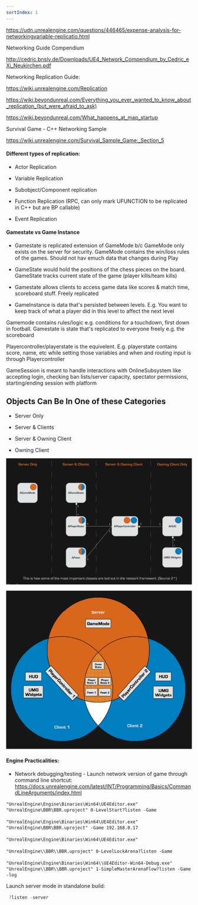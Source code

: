 ```yaml
---
sortIndex: 1
---
```


<https://udn.unrealengine.com/questions/446465/expense-analysis-for-networkingvariable-replicatio.html>

Networking Guide Compendium

<http://cedric.bnslv.de/Downloads/UE4_Network_Compendium_by_Cedric_eXi_Neukirchen.pdf>

Networking Replication Guide:

<https://wiki.unrealengine.com/Replication>

<https://wiki.beyondunreal.com/Everything_you_ever_wanted_to_know_about_replication_(but_were_afraid_to_ask)>

<https://wiki.beyondunreal.com/What_happens_at_map_startup>

Survival Game - C++ Networking Sample

<https://wiki.unrealengine.com/Survival_Sample_Game:_Section_5>

#### Different types of replication:

- Actor Replication

- Variable Replication

- Subobject/Component replication

- Function Replication (RPC, can only mark UFUNCTION to be replicated in C++ but are BP callable)

- Event Replication

#### Gamestate vs Game Instance

- Gamestate is replicated extension of GameMode b/c GameMode only exists on the server for security. GameMode contains the win/loss rules of the games. Should not hav emuch data that changes during Play

- GameState would hold the positions of the chess pieces on the board. GameState tracks current state of the game (player kills/team kills)

- Gamestate allows clients to access game data like scores & match time, scoreboard stuff. Freely replicated

- GameInstance is data that's persisted between levels. E.g. You want to keep track of what a player did in this level to affect the next level

Gamemode contains rules/logic e.g. conditions for a touchdown, first down in football. Gamestate is state that's replicated to everyone freely e.g. the scoreboard

Playercontroller/playerstate is the equivelent. E.g. playerstate contains score, name, etc while setting those variables and when and routing input is through Playercontroller

GameSession is meant to handle interactions with OnlineSubsystem like accepting login, checking ban lists/server capacity, spectator permissions, starting/ending session with platform

## Objects Can Be In One of these Categories

- Server Only

- Server & Clients

- Server & Owning Client

- Owning Client

![NetworkingOverview_ObjectsCategories](../assets/NetworkingOverview_ObjectsCategories.png)

![NetworkOverview_VennDiagram](../assets/NetworkOverview_VennDiagram.png)

#### Engine Practicalities:

- Network debugging/testing - Launch network version of game through command line shortcut: <https://docs.unrealengine.com/latest/INT/Programming/Basics/CommandLineArguments/index.html>

```batch
"UnrealEngine\Engine\Binaries\Win64\UE4Editor.exe" "UnrealEngine\BBR\BBR.uproject" 0-LevelStart?listen -Game

"UnrealEngine\Engine\Binaries\Win64\UE4Editor.exe" "UnrealEngine\BBR\BBR.uproject" -Game 192.168.0.17

"UnrealEngine\Engine\Binaries\Win64\UE4Editor.exe"

"UnrealEngine\\BBR\\BBR.uproject" 0-LevelLockArena?listen -Game

"UnrealEngine\Engine\Binaries\Win64\\UE4Editor-Win64-Debug.exe" "UnrealEngine\\BBR\\BBR.uproject" 1-SimpleMasterArenaFlow?listen -Game -log
```

Launch server mode in standalone build:

```cpp
 ?listen -server
```
